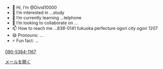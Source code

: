 - 👋 Hi, I’m @Divid10000
- 👀 I’m interested in ...study
- 🌱 I’m currently learning ...telphone
- 💞️ I’m looking to collaborate on ...
- 📫 How to reach me ...838-0141 fukuoka perfecture ogori city ogori 1207
- 😄 Pronouns: ...
- ⚡ Fun fact: ...

<!---
Divid10000/Divid10000 is a ✨ special ✨ repository because its `README.md` (this file) appears on your GitHub profile.
You can click the Preview link to take a look at your changes.
--->
<a href="tel:090-5384-1167">090-5384-1167<a>

<a href="mailto:kitani@outlook.jp">メールを開く</a>
